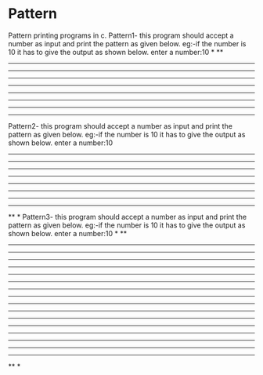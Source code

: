 # Pattern
Pattern printing programs in c.
Pattern1-
this program should accept a number as input and print the pattern as given below.
eg:-if the number is 10 it has to give the output as shown below.
enter a number:10
*
**
***
****
*****
******
*******
********
*********
**********
Pattern2-
this program should accept a number as input and print the pattern as given below.
eg:-if the number is 10 it has to give the output as shown below.
enter a number:10
**********
*********
********
*******
******
*****
****
***
**
*
Pattern3-
this program should accept a number as input and print the pattern as given below.
eg:-if the number is 10 it has to give the output as shown below.
enter a number:10
*
**
***
****
*****
******
*******
********
*********
**********
**********
*********
********
*******
******
*****
****
***
**
*

